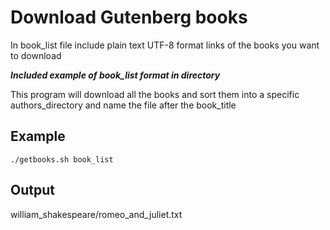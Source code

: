 # Download Gutenberg books 

In book_list file include plain text UTF-8 format links of the books you want to download

***Included example of book_list format in directory***


This program will download all the books and sort them into a specific authors_directory and name the file after the book_title

Example
---

```
./getbooks.sh book_list

```

Output
---
william_shakespeare/romeo_and_juliet.txt





